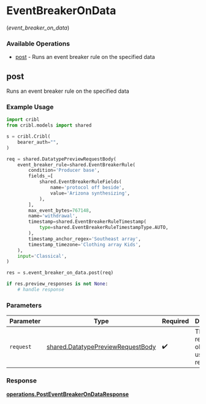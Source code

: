 # EventBreakerOnData
(*event_breaker_on_data*)

### Available Operations

* [post](#post) - Runs an event breaker rule on the specified data

## post

Runs an event breaker rule on the specified data

### Example Usage

```python
import cribl
from cribl.models import shared

s = cribl.Cribl(
    bearer_auth="",
)

req = shared.DatatypePreviewRequestBody(
    event_breaker_rule=shared.EventBreakerRule(
        condition='Producer base',
        fields_=[
            shared.EventBreakerRuleFields(
                name='protocol off beside',
                value='Arizona synthesizing',
            ),
        ],
        max_event_bytes=767148,
        name='withdrawal',
        timestamp=shared.EventBreakerRuleTimestamp(
            type=shared.EventBreakerRuleTimestampType.AUTO,
        ),
        timestamp_anchor_regex='Southeast array',
        timestamp_timezone='Clothing array Kids',
    ),
    input='Classical',
)

res = s.event_breaker_on_data.post(req)

if res.preview_responses is not None:
    # handle response
```

### Parameters

| Parameter                                                                              | Type                                                                                   | Required                                                                               | Description                                                                            |
| -------------------------------------------------------------------------------------- | -------------------------------------------------------------------------------------- | -------------------------------------------------------------------------------------- | -------------------------------------------------------------------------------------- |
| `request`                                                                              | [shared.DatatypePreviewRequestBody](../../models/shared/datatypepreviewrequestbody.md) | :heavy_check_mark:                                                                     | The request object to use for the request.                                             |


### Response

**[operations.PostEventBreakerOnDataResponse](../../models/operations/posteventbreakerondataresponse.md)**

